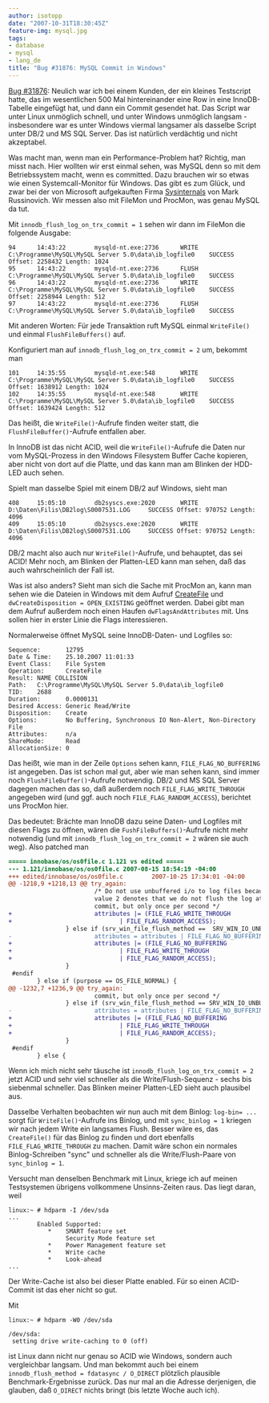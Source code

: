 ```yaml
---
author: isotopp
date: "2007-10-31T18:30:45Z"
feature-img: mysql.jpg
tags:
- database
- mysql
- lang_de
title: "Bug #31876: MySQL Commit in Windows"
---
```



[Bug #31876](http://bugs.mysql.com/bug.php?id=31876):
Neulich war ich bei einem Kunden, der ein kleines Testscript hatte, das im wesentlichen 500 Mal hintereinander eine Row in eine InnoDB-Tabelle eingefügt hat, und dann ein Commit gesendet hat.
Das Script war unter Linux unmöglich schnell, und unter Windows unmöglich langsam - insbesondere war es unter Windows viermal langsamer als dasselbe Script unter DB/2 und MS SQL Server.
Das ist natürlich verdächtig und nicht akzeptabel.

Was macht man, wenn man ein Performance-Problem hat?
Richtig, man misst nach.
Hier wollten wir erst einmal sehen, was MySQL denn so mit dem Betriebssystem macht, wenn es committed.
Dazu brauchen wir so etwas wie einen Systemcall-Monitor für Windows.
Das gibt es zum Glück, und zwar bei der von Microsoft aufgekauften Firma
[Sysinternals](https://docs.microsoft.com/en-us/sysinternals/downloads/) von Mark Russinovich.
Wir messen also mit FileMon und ProcMon, was genau MySQL da tut.

Mit `innodb_flush_log_on_trx_commit = 1` sehen wir dann im FileMon die folgende Ausgabe:

```console
94      14:43:22        mysqld-nt.exe:2736      WRITE   C:\Programme\MySQL\MySQL Server 5.0\data\ib_logfile0    SUCCESS Offset: 2258432 Length: 1024
95      14:43:22        mysqld-nt.exe:2736      FLUSH   C:\Programme\MySQL\MySQL Server 5.0\data\ib_logfile0    SUCCESS
96      14:43:22        mysqld-nt.exe:2736      WRITE   C:\Programme\MySQL\MySQL Server 5.0\data\ib_logfile0    SUCCESS Offset: 2258944 Length: 512
97      14:43:22        mysqld-nt.exe:2736      FLUSH   C:\Programme\MySQL\MySQL Server 5.0\data\ib_logfile0    SUCCESS
```

Mit anderen Worten: Für jede Transaktion ruft MySQL einmal `WriteFile()` und einmal `FlushFileBuffers()` auf.

Konfiguriert man auf `innodb_flush_log_on_trx_commit = 2` um, bekommt man

```console
101     14:35:55        mysqld-nt.exe:548       WRITE   C:\Programme\MySQL\MySQL Server 5.0\data\ib_logfile0    SUCCESS Offset: 1638912 Length: 1024
102     14:35:55        mysqld-nt.exe:548       WRITE   C:\Programme\MySQL\MySQL Server 5.0\data\ib_logfile0    SUCCESS Offset: 1639424 Length: 512
```

Das heißt, die `WriteFile()`-Aufrufe finden weiter statt, die `FlushFileBuffer()`-Aufrufe entfallen aber.

In InnoDB ist das nicht ACID, weil die `WriteFile()`-Aufrufe die Daten nur vom MySQL-Prozess in den Windows Filesystem Buffer Cache kopieren, aber nicht von dort auf die Platte, und das kann man am Blinken der HDD-LED auch sehen.

Spielt man dasselbe Spiel mit einem DB/2 auf Windows, sieht man

```
408     15:05:10        db2syscs.exe:2020       WRITE   D:\Daten\Filis\DB2log\S0007531.LOG     SUCCESS Offset: 970752 Length: 4096
409     15:05:10        db2syscs.exe:2020       WRITE   D:\Daten\Filis\DB2log\S0007531.LOG     SUCCESS Offset: 970752 Length: 4096
```

DB/2 macht also auch nur `WriteFile()`-Aufrufe, und behauptet, das sei ACID!
Mehr noch, am Blinken der Platten-LED kann man sehen, daß das auch wahrscheinlich der Fall ist.

Was ist also anders?
Sieht man sich die Sache mit ProcMon an, kann man sehen wie die Dateien in Windows mit dem Aufruf
[CreateFile](http://msdn2.microsoft.com/en-us/library/aa363858.aspx)
und `dwCreateDisposition = OPEN_EXISTING` geöffnet werden.
Dabei gibt man dem Aufruf außerdem noch einen Haufen `dwFlagsAndAttributes` mit.
Uns sollen hier in erster Linie die Flags interessieren.

Normalerweise öffnet MySQL seine InnoDB-Daten- und Logfiles so:

```
Sequence:       12795
Date & Time:    25.10.2007 11:01:33
Event Class:    File System
Operation:      CreateFile
Result: NAME COLLISION
Path:   C:\Programme\MySQL\MySQL Server 5.0\data\ib_logfile0
TID:    2688
Duration:       0.0000131
Desired Access: Generic Read/Write
Disposition:    Create
Options:        No Buffering, Synchronous IO Non-Alert, Non-Directory File
Attributes:     n/a
ShareMode:      Read
AllocationSize: 0
```

Das heißt, wie man in der Zeile `Options` sehen kann, `FILE_FLAG_NO_BUFFERING` ist angegeben.
Das ist schon mal gut, aber wie man sehen kann, sind immer noch `FlushFileBuffer()`-Aufrufe notwendig.
DB/2 und MS SQL Server dagegen machen das so, daß außerdem noch `FILE_FLAG_WRITE_THROUGH` angegeben wird (und ggf. auch noch `FILE_FLAG_RANDOM_ACCESS`), berichtet uns ProcMon hier.

Das bedeutet:
Brächte man InnoDB dazu seine Daten- und Logfiles mit diesen Flags zu öffnen, wären die `FushFileBuffers()`-Aufrufe nicht mehr notwendig (und mit `innodb_flush_log_on_trx_commit = 2` wären sie auch weg).
Also patched man

```diff
===== innobase/os/os0file.c 1.121 vs edited =====
--- 1.121/innobase/os/os0file.c 2007-08-15 18:54:19 -04:00
+++ edited/innobase/os/os0file.c        2007-10-25 17:34:01 -04:00
@@ -1218,9 +1218,13 @@ try_again:
                        /* Do not use unbuffered i/o to log files because
                        value 2 denotes that we do not flush the log at every
                        commit, but only once per second */
+                       attributes |= (FILE_FLAG_WRITE_THROUGH
+                              | FILE_FLAG_RANDOM_ACCESS);
                } else if (srv_win_file_flush_method ==  SRV_WIN_IO_UNBUFFERED) {
-                       attributes = attributes | FILE_FLAG_NO_BUFFERING;
+                       attributes |= (FILE_FLAG_NO_BUFFERING
+                              | FILE_FLAG_WRITE_THROUGH
+                              | FILE_FLAG_RANDOM_ACCESS);
                }
 #endif
        } else if (purpose == OS_FILE_NORMAL) {
@@ -1232,7 +1236,9 @@ try_again:
                        commit, but only once per second */
                } else if (srv_win_file_flush_method == SRV_WIN_IO_UNBUFFERED) {
-                       attributes = attributes | FILE_FLAG_NO_BUFFERING;
+                       attributes |= (FILE_FLAG_NO_BUFFERING
+                              | FILE_FLAG_WRITE_THROUGH
+                              | FILE_FLAG_RANDOM_ACCESS);
                }
 #endif
        } else {

```

Wenn ich mich nicht sehr täusche ist `innodb_flush_log_on_trx_commit = 2` jetzt ACID und sehr viel schneller als die Write/Flush-Sequenz - sechs bis siebenmal schneller.
Das Blinken meiner Platten-LED sieht auch plausibel aus.

Dasselbe Verhalten beobachten wir nun auch mit dem Binlog:
`log-bin= ...` sorgt für `WriteFile()`-Aufrufe ins Binlog, und mit `sync_binlog = 1` kriegen wir nach jedem Write ein langsames Flush.
Besser wäre es, das `CreateFile()` für das Binlog zu finden und dort ebenfalls `FILE_FLAG_WRITE_THROUGH` zu machen. Damit wäre schon ein normales Binlog-Schreiben "sync" und schneller als die Write/Flush-Paare von `sync_binlog = 1`.

Versucht man denselben Benchmark mit Linux, kriege ich auf meinen Testsystemen übrigens vollkommene Unsinns-Zeiten raus.
Das liegt daran, weil

```
linux:~ # hdparm -I /dev/sda
...
        Enabled Supported:
           *    SMART feature set
                Security Mode feature set
           *    Power Management feature set
           *    Write cache
           *    Look-ahead
...
```

Der Write-Cache ist also bei dieser Platte enabled.
Für so einen ACID-Commit ist das eher nicht so gut.

Mit

```
linux:~ # hdparm -W0 /dev/sda

/dev/sda:
 setting drive write-caching to 0 (off)
```

ist Linux dann nicht nur genau so ACID wie Windows, sondern auch vergleichbar langsam.
Und man bekommt auch bei einem `innodb_flush_method = fdatasync / O_DIRECT` plötzlich plausible Benchmark-Ergebnisse zurück.
Das nur mal an die Adresse derjenigen, die glauben, daß `O_DIRECT` nichts bringt (bis letzte Woche auch ich).
